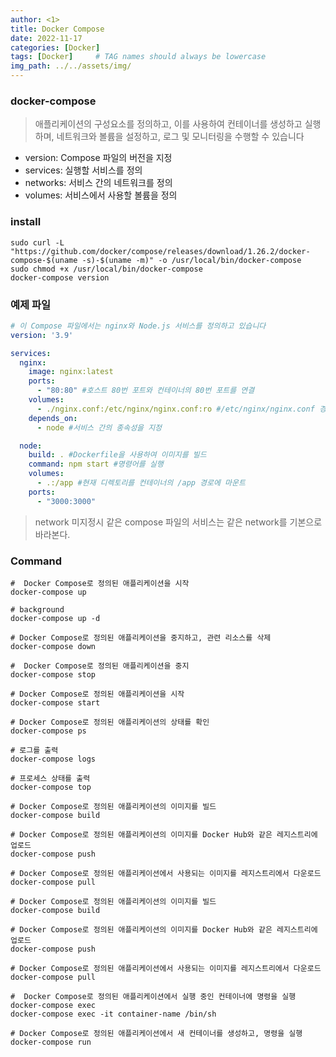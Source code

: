 ```yaml
---
author: <1>
title: Docker Compose
date: 2022-11-17
categories: [Docker]
tags: [Docker]     # TAG names should always be lowercase
img_path: ../../assets/img/
---
```


### docker-compose

 > 애플리케이션의 구성요소를 정의하고, 이를 사용하여 컨테이너를 생성하고 실행하며, 네트워크와 볼륨을 설정하고, 로그 및 모니터링을 수행할 수 있습니다

 * version: Compose 파일의 버전을 지정
 * services: 실행할 서비스를 정의
 * networks: 서비스 간의 네트워크를 정의
 * volumes: 서비스에서 사용할 볼륨을 정의

### install

```shell
sudo curl -L "https://github.com/docker/compose/releases/download/1.26.2/docker-compose-$(uname -s)-$(uname -m)" -o /usr/local/bin/docker-compose
sudo chmod +x /usr/local/bin/docker-compose
docker-compose version
```

### 예제 파일

```yaml
# 이 Compose 파일에서는 nginx와 Node.js 서비스를 정의하고 있습니다
version: '3.9'

services:
  nginx:
    image: nginx:latest
    ports:
      - "80:80" #호스트 80번 포트와 컨테이너의 80번 포트를 연결
    volumes:
      - ./nginx.conf:/etc/nginx/nginx.conf:ro #/etc/nginx/nginx.conf 경로에 읽기 전용으로 마운트
    depends_on:
      - node #서비스 간의 종속성을 지정

  node:
    build: . #Dockerfile을 사용하여 이미지를 빌드
    command: npm start #명령어를 실행
    volumes:
      - .:/app #현재 디렉토리를 컨테이너의 /app 경로에 마운트
    ports:
      - "3000:3000"
```

> network 미지정시 같은 compose 파일의 서비스는 같은 network를 기본으로 바라본다.

### Command

```shell
#  Docker Compose로 정의된 애플리케이션을 시작
docker-compose up

# background
docker-compose up -d

# Docker Compose로 정의된 애플리케이션을 중지하고, 관련 리소스를 삭제
docker-compose down

#  Docker Compose로 정의된 애플리케이션을 중지
docker-compose stop

# Docker Compose로 정의된 애플리케이션을 시작
docker-compose start
```

```shell
# Docker Compose로 정의된 애플리케이션의 상태를 확인
docker-compose ps

# 로그를 출력
docker-compose logs

# 프로세스 상태를 출력
docker-compose top
```

```shell
# Docker Compose로 정의된 애플리케이션의 이미지를 빌드
docker-compose build

# Docker Compose로 정의된 애플리케이션의 이미지를 Docker Hub와 같은 레지스트리에 업로드
docker-compose push

# Docker Compose로 정의된 애플리케이션에서 사용되는 이미지를 레지스트리에서 다운로드
docker-compose pull
```

```shell
# Docker Compose로 정의된 애플리케이션의 이미지를 빌드
docker-compose build

# Docker Compose로 정의된 애플리케이션의 이미지를 Docker Hub와 같은 레지스트리에 업로드
docker-compose push

# Docker Compose로 정의된 애플리케이션에서 사용되는 이미지를 레지스트리에서 다운로드
docker-compose pull
```

```shell
#  Docker Compose로 정의된 애플리케이션에서 실행 중인 컨테이너에 명령을 실행
docker-compose exec
docker-compose exec -it container-name /bin/sh

# Docker Compose로 정의된 애플리케이션에서 새 컨테이너를 생성하고, 명령을 실행
docker-compose run
```
